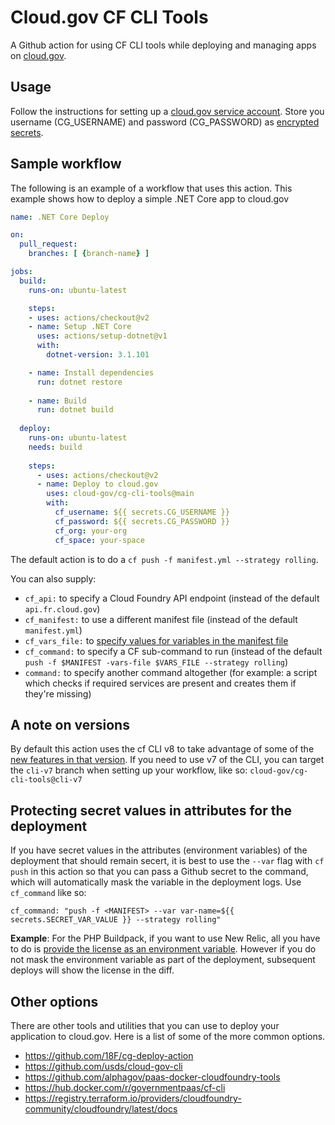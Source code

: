 # Cloud.gov CF CLI Tools

A Github action for using CF CLI tools while deploying and managing apps on [cloud.gov](https://cloud.gov).

## Usage

Follow the instructions for setting up a [cloud.gov service account](https://cloud.gov/docs/services/cloud-gov-service-account/). Store you username (CG_USERNAME) and password (CG_PASSWORD) as [encrypted secrets](https://help.github.com/en/actions/configuring-and-managing-workflows/creating-and-storing-encrypted-secrets).

## Sample workflow

The following is an example of a workflow that uses this action. This example shows how to deploy a simple .NET Core app to cloud.gov

```yml
name: .NET Core Deploy

on:
  pull_request:
    branches: [ {branch-name} ]

jobs:
  build:
    runs-on: ubuntu-latest

    steps:
    - uses: actions/checkout@v2
    - name: Setup .NET Core
      uses: actions/setup-dotnet@v1
      with:
        dotnet-version: 3.1.101

    - name: Install dependencies
      run: dotnet restore
      
    - name: Build
      run: dotnet build
      
  deploy:
    runs-on: ubuntu-latest
    needs: build
    
    steps:
      - uses: actions/checkout@v2
      - name: Deploy to cloud.gov
        uses: cloud-gov/cg-cli-tools@main
        with:
          cf_username: ${{ secrets.CG_USERNAME }}
          cf_password: ${{ secrets.CG_PASSWORD }}
          cf_org: your-org
          cf_space: your-space

```

The default action is to do a `cf push -f manifest.yml --strategy rolling`.

You can also supply:

- `cf_api:` to specify a Cloud Foundry API endpoint (instead of the default `api.fr.cloud.gov`)
- `cf_manifest:` to use a different manifest file (instead of the default `manifest.yml`)
- `cf_vars_file:` to [specify values for variables in the manifest file](https://docs.cloudfoundry.org/devguide/deploy-apps/manifest-attributes.html#variable-substitution)
- `cf_command:` to specify a CF sub-command to run (instead of the default `push -f $MANIFEST -vars-file $VARS_FILE --strategy rolling`)
- `command:` to specify another command altogether (for example: a script which checks if required services are present and creates them if they're missing)

## A note on versions

By default this action uses the cf CLI v8 to take advantage of some of the [new features in that version](https://docs.cloudfoundry.org/cf-cli/v8.html#new-workflows). If you need to use v7 of the CLI, you can target the `cli-v7` branch when setting up your workflow, like so: `cloud-gov/cg-cli-tools@cli-v7`

## Protecting secret values in attributes for the deployment

If you have secret values in the attributes (environment variables) of the deployment that should remain secert, it is best to use the `--var` flag with `cf push` in this action so that you can pass a Github secret to the command, which will automatically mask the variable in the deployment logs. Use `cf_command` like so: 

```
cf_command: "push -f <MANIFEST> --var var-name=${{ secrets.SECRET_VAR_VALUE }} --strategy rolling"
```

**Example**: For the PHP Buildpack, if you want to use New Relic, all you have to do is [provide the license as an environment variable](https://docs.cloudfoundry.org/buildpacks/php/gsg-php-newrelic.html). However if you do not mask the environment variable as part of the deployment, subsequent deploys will show the license in the diff. 

## Other options

There are other tools and utilities that you can use to deploy your application to cloud.gov. Here is a list of some of the more common options.

- <https://github.com/18F/cg-deploy-action>
- <https://github.com/usds/cloud-gov-cli>
- <https://github.com/alphagov/paas-docker-cloudfoundry-tools>
- <https://hub.docker.com/r/governmentpaas/cf-cli>
- <https://registry.terraform.io/providers/cloudfoundry-community/cloudfoundry/latest/docs>
